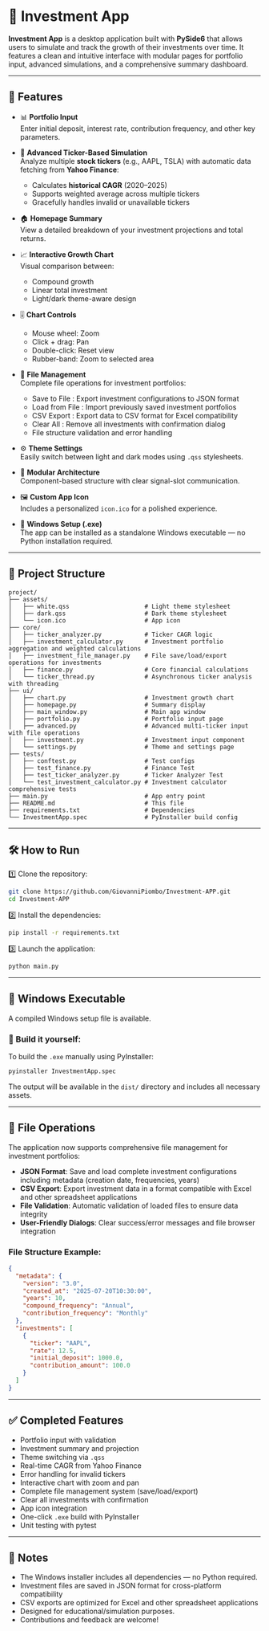 # 💼 Investment App

**Investment App** is a desktop application built with **PySide6** that allows users to simulate and track the growth of their investments over time. It features a clean and intuitive interface with modular pages for portfolio input, advanced simulations, and a comprehensive summary dashboard.

---

## 🚀 Features

- 📊 **Portfolio Input**  
  Enter initial deposit, interest rate, contribution frequency, and other key parameters.

- 🧠 **Advanced Ticker-Based Simulation**  
  Analyze multiple **stock tickers** (e.g., AAPL, TSLA) with automatic data fetching from **Yahoo Finance**:
  - Calculates **historical CAGR** (2020–2025)
  - Supports weighted average across multiple tickers
  - Gracefully handles invalid or unavailable tickers

- 🏠 **Homepage Summary**  
  View a detailed breakdown of your investment projections and total returns.

- 📈 **Interactive Growth Chart**  
  Visual comparison between:
  - Compound growth  
  - Linear total investment  
  - Light/dark theme-aware design

- 🎚️ **Chart Controls**  
  - Mouse wheel: Zoom  
  - Click + drag: Pan  
  - Double-click: Reset view  
  - Rubber-band: Zoom to selected area

- 💾 **File Management**  
  Complete file operations for investment portfolios:
  - Save to File : Export investment configurations to JSON format
  - Load from File : Import previously saved investment portfolios
  - CSV Export : Export data to CSV format for Excel compatibility
  - Clear All : Remove all investments with confirmation dialog
  - File structure validation and error handling

- ⚙️ **Theme Settings**  
  Easily switch between light and dark modes using `.qss` stylesheets.

- 🧩 **Modular Architecture**  
  Component-based structure with clear signal-slot communication.

- 🖼️ **Custom App Icon**  
  Includes a personalized `icon.ico` for a polished experience.

- 💾 **Windows Setup (.exe)**  
  The app can be installed as a standalone Windows executable — no Python installation required.

---

## 🧩 Project Structure

```
project/
├── assets/
│   ├── white.qss                     # Light theme stylesheet
│   ├── dark.qss                      # Dark theme stylesheet
│   └── icon.ico                      # App icon
├── core/
│   ├── ticker_analyzer.py            # Ticker CAGR logic
│   ├── investment_calculator.py      # Investment portfolio aggregation and weighted calculations
│   ├── investment_file_manager.py    # File save/load/export operations for investments
│   ├── finance.py                    # Core financial calculations
│   └── ticker_thread.py              # Asynchronous ticker analysis with threading
├── ui/
│   ├── chart.py                      # Investment growth chart
│   ├── homepage.py                   # Summary display
│   ├── main_window.py                # Main app window
│   ├── portfolio.py                  # Portfolio input page
│   ├── advanced.py                   # Advanced multi-ticker input with file operations
│   ├── investment.py                 # Investment input component
│   └── settings.py                   # Theme and settings page
├── tests/
│   ├── conftest.py                   # Test configs
│   ├── test_finance.py               # Finance Test
│   ├── test_ticker_analyzer.py       # Ticker Analyzer Test
│   └── test_investment_calculator.py # Investment calculator comprehensive tests
├── main.py                           # App entry point
├── README.md                         # This file
├── requirements.txt                  # Dependencies
└── InvestmentApp.spec                # PyInstaller build config
```

---

## 🛠️ How to Run

1️⃣ Clone the repository:

```bash
git clone https://github.com/GiovanniPiombo/Investment-APP.git
cd Investment-APP
```

2️⃣ Install the dependencies:

```bash
pip install -r requirements.txt
```

3️⃣ Launch the application:

```bash
python main.py
```

---

## 🧊 Windows Executable

A compiled Windows setup file is available.

### 🔨 Build it yourself:

To build the `.exe` manually using PyInstaller:

```bash
pyinstaller InvestmentApp.spec
```

The output will be available in the `dist/` directory and includes all necessary assets.

---

## 💾 File Operations

The application now supports comprehensive file management for investment portfolios:

- **JSON Format**: Save and load complete investment configurations including metadata (creation date, frequencies, years)
- **CSV Export**: Export investment data in a format compatible with Excel and other spreadsheet applications
- **File Validation**: Automatic validation of loaded files to ensure data integrity
- **User-Friendly Dialogs**: Clear success/error messages and file browser integration

### File Structure Example:
```json
{
  "metadata": {
    "version": "3.0",
    "created_at": "2025-07-20T10:30:00",
    "years": 10,
    "compound_frequency": "Annual",
    "contribution_frequency": "Monthly"
  },
  "investments": [
    {
      "ticker": "AAPL",
      "rate": 12.5,
      "initial_deposit": 1000.0,
      "contribution_amount": 100.0
    }
  ]
}
```

---

## ✅ Completed Features

- Portfolio input with validation  
- Investment summary and projection  
- Theme switching via `.qss`  
- Real-time CAGR from Yahoo Finance  
- Error handling for invalid tickers  
- Interactive chart with zoom and pan  
- Complete file management system (save/load/export)
- Clear all investments with confirmation
- App icon integration  
- One-click `.exe` build with PyInstaller
- Unit testing with pytest

---

## 📌 Notes

- The Windows installer includes all dependencies — no Python required.
- Investment files are saved in JSON format for cross-platform compatibility
- CSV exports are optimized for Excel and other spreadsheet applications
- Designed for educational/simulation purposes.
- Contributions and feedback are welcome!